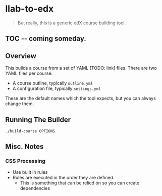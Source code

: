 # llab-to-edx
> But really, this is a generic edX course building tool.

## TOC -- coming someday.

## Overview
This builds a course from a set of YAML [TODO: link] files.
There are two YAML files per course:

* A course outline, typically `outline.yml`
* A configuration file, typically `settings.yml`

These are the default names which the tool expects, but you can always change them.

## Running The Builder

`./build-course OPTIONS`

## Misc. Notes

### CSS Processing
* Use built in rules
* Rules are executed in the order they are defined.
	* This is something that can be relied on so you can create dependencies
